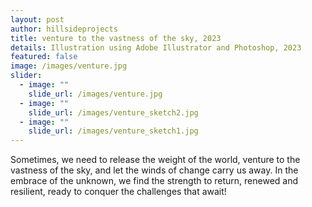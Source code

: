 ```yaml
---
layout: post
author: hillsideprojects
title: venture to the vastness of the sky, 2023
details: Illustration using Adobe Illustrator and Photoshop, 2023
featured: false
image: /images/venture.jpg
slider:
  - image: ""
    slide_url: /images/venture.jpg
  - image: ""
    slide_url: /images/venture_sketch2.jpg
  - image: ""
    slide_url: /images/venture_sketch1.jpg
---
```

Sometimes, we need to release the weight of the world, venture to the vastness of the sky, and let the winds of change carry us away. In the embrace of the unknown, we find the strength to return, renewed and resilient, ready to conquer the challenges that await!